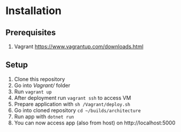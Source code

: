 # Installation

## Prerequisites

1. Vagrant https://www.vagrantup.com/downloads.html

## Setup

1. Clone this repository
1. Go into _Vagrant/_ folder
1. Run `vagrant up`
1. After deployment run `vagrant ssh` to access VM
1. Prepare application with `sh /Vagrant/deploy.sh`
1. Go into cloned repository `cd ~/builds/architecture`
1. Run app with `dotnet run`
1. You can now access app (also from host) on http://localhost:5000
